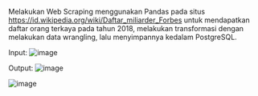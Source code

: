 Melakukan Web Scraping menggunakan Pandas pada situs https://id.wikipedia.org/wiki/Daftar_miliarder_Forbes untuk mendapatkan daftar orang terkaya pada tahun 2018, 
melakukan transformasi dengan melakukan data wrangling, lalu menyimpannya kedalam PostgreSQL.

Input:
![image](https://user-images.githubusercontent.com/80158731/148333712-d90ab9fe-2f98-45c1-8bef-168b744a93cc.png)


Output:
![image](https://user-images.githubusercontent.com/80158731/148333622-c14ac080-dc20-4f5b-b1a8-2f277e093d39.png)

![image](https://user-images.githubusercontent.com/80158731/148333975-e2f45eb1-e6c3-4468-a031-365d7e1c2167.png)

